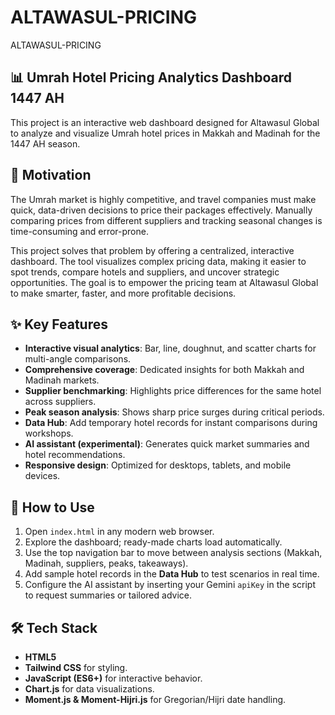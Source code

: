 # ALTAWASUL-PRICING

ALTAWASUL-PRICING

## 📊 Umrah Hotel Pricing Analytics Dashboard 1447 AH

This project is an interactive web dashboard designed for Altawasul Global to analyze and visualize Umrah hotel prices in Makkah and Madinah for the 1447 AH season.

## 🎯 Motivation

The Umrah market is highly competitive, and travel companies must make quick, data-driven decisions to price their packages effectively. Manually comparing prices from different suppliers and tracking seasonal changes is time-consuming and error-prone.

This project solves that problem by offering a centralized, interactive dashboard. The tool visualizes complex pricing data, making it easier to spot trends, compare hotels and suppliers, and uncover strategic opportunities. The goal is to empower the pricing team at Altawasul Global to make smarter, faster, and more profitable decisions.

## ✨ Key Features

- **Interactive visual analytics**: Bar, line, doughnut, and scatter charts for multi-angle comparisons.
- **Comprehensive coverage**: Dedicated insights for both Makkah and Madinah markets.
- **Supplier benchmarking**: Highlights price differences for the same hotel across suppliers.
- **Peak season analysis**: Shows sharp price surges during critical periods.
- **Data Hub**: Add temporary hotel records for instant comparisons during workshops.
- **AI assistant (experimental)**: Generates quick market summaries and hotel recommendations.
- **Responsive design**: Optimized for desktops, tablets, and mobile devices.

## 🚀 How to Use

1. Open `index.html` in any modern web browser.
2. Explore the dashboard; ready-made charts load automatically.
3. Use the top navigation bar to move between analysis sections (Makkah, Madinah, suppliers, peaks, takeaways).
4. Add sample hotel records in the **Data Hub** to test scenarios in real time.
5. Configure the AI assistant by inserting your Gemini `apiKey` in the script to request summaries or tailored advice.

## 🛠️ Tech Stack

- **HTML5**
- **Tailwind CSS** for styling.
- **JavaScript (ES6+)** for interactive behavior.
- **Chart.js** for data visualizations.
- **Moment.js & Moment-Hijri.js** for Gregorian/Hijri date handling.
